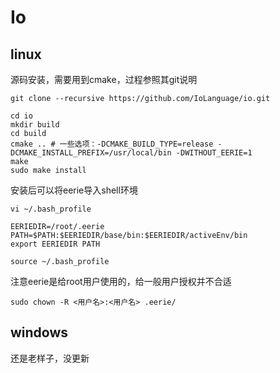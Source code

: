 
# Io

## linux

源码安装，需要用到cmake，过程参照其git说明

```shell
git clone --recursive https://github.com/IoLanguage/io.git

cd io
mkdir build
cd build
cmake .. # 一些选项：-DCMAKE_BUILD_TYPE=release -DCMAKE_INSTALL_PREFIX=/usr/local/bin -DWITHOUT_EERIE=1
make
sudo make install
```

安装后可以将eerie导入shell环境

```shell
vi ~/.bash_profile

EERIEDIR=/root/.eerie
PATH=$PATH:$EERIEDIR/base/bin:$EERIEDIR/activeEnv/bin
export EERIEDIR PATH

source ~/.bash_profile
```

注意eerie是给root用户使用的，给一般用户授权并不合适

```shell
sudo chown -R <用户名>:<用户名> .eerie/
```

## windows

还是老样子，没更新
